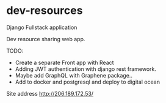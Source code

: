 # dev-resources

Django Fullstack application

Dev resource sharing web app.

TODO:

- Create a separate Front app with React
- Adding JWT authentication with django rest framework.
- Maybe add GraphQL with Graphene package..
- Add to docker and postgresql and deploy to digital ocean

Site address http://206.189.172.53/
